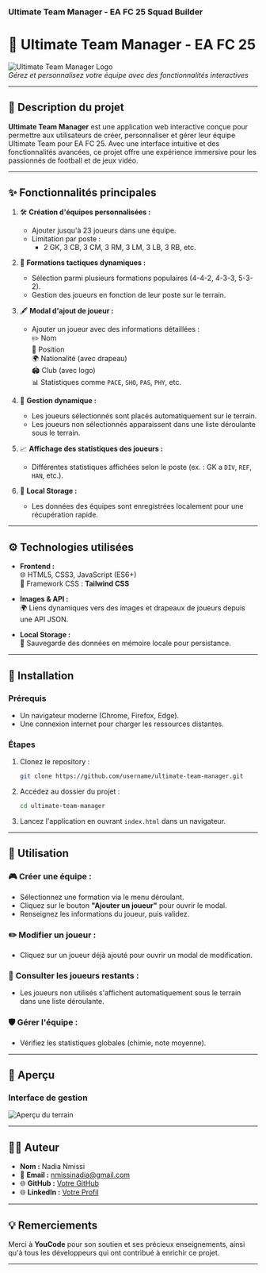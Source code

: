 
### **Ultimate Team Manager - EA FC 25 Squad Builder**



# 🌟 **Ultimate Team Manager - EA FC 25**

![Ultimate Team Manager Logo](https://via.placeholder.com/300x100)  
_Gérez et personnalisez votre équipe avec des fonctionnalités interactives_

---

## 📝 **Description du projet**

**Ultimate Team Manager** est une application web interactive conçue pour permettre aux utilisateurs de créer, personnaliser et gérer leur équipe Ultimate Team pour EA FC 25. Avec une interface intuitive et des fonctionnalités avancées, ce projet offre une expérience immersive pour les passionnés de football et de jeux vidéo.

---

## ✨ **Fonctionnalités principales**

1. 🛠 **Création d'équipes personnalisées :**
   - Ajouter jusqu'à 23 joueurs dans une équipe.
   - Limitation par poste :  
     * 2 GK, 3 CB, 3 CM, 3 RM, 3 LM, 3 LB, 3 RB, etc.

2. 🎯 **Formations tactiques dynamiques :**
   - Sélection parmi plusieurs formations populaires (4-4-2, 4-3-3, 5-3-2).
   - Gestion des joueurs en fonction de leur poste sur le terrain.

3. 🖋 **Modal d'ajout de joueur :**
   - Ajouter un joueur avec des informations détaillées :  
     ✏️ Nom  
     🏅 Position  
     🌍 Nationalité (avec drapeau)  
     🏟️ Club (avec logo)  
     📊 Statistiques comme `PACE`, `SHO`, `PAS`, `PHY`, etc.

4. 📂 **Gestion dynamique :**
   - Les joueurs sélectionnés sont placés automatiquement sur le terrain.
   - Les joueurs non sélectionnés apparaissent dans une liste déroulante sous le terrain.

5. 📈 **Affichage des statistiques des joueurs :**
   - Différentes statistiques affichées selon le poste (ex. : GK a `DIV`, `REF`, `HAN`, etc.).

6. 💾 **Local Storage :**
   - Les données des équipes sont enregistrées localement pour une récupération rapide.

---

## ⚙️ **Technologies utilisées**

- **Frontend :**  
  🌐 HTML5, CSS3, JavaScript (ES6+)  
  🎨 Framework CSS : **Tailwind CSS**

- **Images & API :**  
  🌍 Liens dynamiques vers des images et drapeaux de joueurs depuis une API JSON.

- **Local Storage :**  
  💾 Sauvegarde des données en mémoire locale pour persistance.

---

## 🚀 **Installation**

### **Prérequis**
- Un navigateur moderne (Chrome, Firefox, Edge).  
- Une connexion internet pour charger les ressources distantes.

### **Étapes**
1. Clonez le repository :
   ```bash
   git clone https://github.com/username/ultimate-team-manager.git
   ```
2. Accédez au dossier du projet :
   ```bash
   cd ultimate-team-manager
   ```
3. Lancez l'application en ouvrant `index.html` dans un navigateur.

---

## 📖 **Utilisation**

### 🎮 **Créer une équipe :**
- Sélectionnez une formation via le menu déroulant.
- Cliquez sur le bouton **"Ajouter un joueur"** pour ouvrir le modal.
- Renseignez les informations du joueur, puis validez.

### ✏️ **Modifier un joueur :**
- Cliquez sur un joueur déjà ajouté pour ouvrir un modal de modification.

### 📜 **Consulter les joueurs restants :**
- Les joueurs non utilisés s'affichent automatiquement sous le terrain dans une liste déroulante.

### 🛡️ **Gérer l'équipe :**
- Vérifiez les statistiques globales (chimie, note moyenne).

---


## 📸 **Aperçu**

### Interface de gestion
![Aperçu du terrain](https://via.placeholder.com/800x400)

---

## 🧑‍💻 **Auteur**

- **Nom :** Nadia Nmissi  
- 📧 **Email :** nmissinadia@gmail.com  
- 🌐 **GitHub :** [Votre GitHub](https://github.com/nmissi-nadia)
- 🌐 **LinkedIn :** [Votre Profil](www.linkedin.com/in/nadia-nmissi-9bb00619a) 

---


## 💡 **Remerciements**

Merci à **YouCode** pour son soutien et ses précieux enseignements, ainsi qu'à tous les développeurs qui ont contribué à enrichir ce projet.


---



